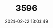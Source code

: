 ---
title: "3596"
category: "Callosciurus finlaysonii"
draft: false
date: 2024-02-22 13:03:49
languages:
  English: ["Finlayson’s Squirrel", "Variable Squirrel"]
  German: ["Finlayson-Schönhörnchen"]
---